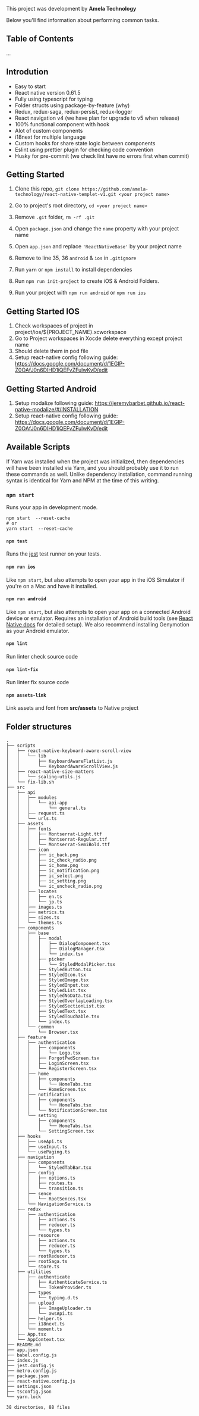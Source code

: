 This project was development by **Amela Technology**

Below you'll find information about performing common tasks.

## Table of Contents
...
## Introdution
- Easy to start
- React native version 0.61.5
- Fully using typescript for typing
- Folder structs using package-by-feature (why)
- Redux, redux-saga, redux-persist, redux-logger
- React navigation v4 (we have plan for upgrade to v5 when release)
- 100% functional component with hook
- Alot of custom components
- i18next for multiple language
- Custom hooks for share state logic between components
- Eslint using prettier plugin for checking code convention
- Husky for pre-commit (we check lint have no errors first when commit)


## Getting Started

1. Clone this repo, `git clone https://github.com/amela-technology/react-native-templet-v1.git <your project name>`
2. Go to project's root directory, `cd <your project name>`
3. Remove `.git` folder,  `rm -rf .git`
4. Open `package.json` and change the `name` property with your project name
5. Open `app.json` and replace `'ReactNativeBase'` by your project name 

6. Remove to line 35, 36 `android` & `ios` in `.gitignore`

7. Run `yarn` or `npm install` to install dependencies

8. Run `npm run init-project` to create iOS & Android Folders.

9. Run your project with `npm run android` or `npm run ios` 

## Getting Started IOS

1. Check workspaces of project in project/ios/${PROJECT_NAME}.xcworkspace
2. Go to Project workspaces in Xocde delete everything except project name
3. Should delete them in pod file 
4. Setup react-native config following guide: https://docs.google.com/document/d/1EGlP-Z0OAfJ0n6DIHD1iQEFvZFulwKvD/edit

## Getting Started Android

1. Setup modalize following guide: https://jeremybarbet.github.io/react-native-modalize/#/INSTALLATION
2. Setup react-native config following guide: https://docs.google.com/document/d/1EGlP-Z0OAfJ0n6DIHD1iQEFvZFulwKvD/edit

## Available Scripts

If Yarn was installed when the project was initialized, then dependencies will have been installed via Yarn, and you should probably use it to run these commands as well. Unlike dependency installation, command running syntax is identical for Yarn and NPM at the time of this writing.

### `npm start`

Runs your app in development mode.

```
npm start  --reset-cache
# or
yarn start  --reset-cache
```

#### `npm test`

Runs the [jest](https://github.com/facebook/jest) test runner on your tests.

#### `npm run ios`

Like `npm start`, but also attempts to open your app in the iOS Simulator if you're on a Mac and have it installed.

#### `npm run android`

Like `npm start`, but also attempts to open your app on a connected Android device or emulator. Requires an installation of Android build tools (see [React Native docs](https://facebook.github.io/react-native/docs/getting-started.html) for detailed setup). We also recommend installing Genymotion as your Android emulator. 

#### `npm lint`
 Run linter check source code
 
#### `npm lint-fix`
 Run linter fix source code
 
#### `npm assets-link`
 Link assets and font from **src/assets** to Native project
## Folder structures
```
.
├── scripts
│   ├── react-native-keyboard-aware-scroll-view
│   │   └── lib
│   │       ├── KeyboardAwareFlatList.js
│   │       └── KeyboardAwareScrollView.js
│   ├── react-native-size-matters
│   │   └── scaling-utils.js
│   └── fix-lib.sh
├── src
│   ├── api
│   │   ├── modules
│   │   │   └── api-app
│   │   │       └── general.ts
│   │   ├── request.ts
│   │   └── urls.ts
│   ├── assets
│   │   ├── fonts
│   │   │   ├── Montserrat-Light.ttf
│   │   │   ├── Montserrat-Regular.ttf
│   │   │   └── Montserrat-SemiBold.ttf
│   │   ├── icon
│   │   │   ├── ic_back.png
│   │   │   ├── ic_check_radio.png
│   │   │   ├── ic_home.png
│   │   │   ├── ic_notification.png
│   │   │   ├── ic_select.png
│   │   │   ├── ic_setting.png
│   │   │   └── ic_uncheck_radio.png
│   │   ├── locates
│   │   │   ├── en.ts
│   │   │   └── jp.ts
│   │   ├── images.ts
│   │   ├── metrics.ts
│   │   ├── sizes.ts
│   │   └── themes.ts
│   ├── components
│   │   ├── base
│   │   │   ├── modal
│   │   │   │   ├── DialogComponent.tsx
│   │   │   │   ├── DialogManager.tsx
│   │   │   │   └── index.tsx
│   │   │   ├── picker
│   │   │   │   └── StyledModalPicker.tsx
│   │   │   ├── StyledButton.tsx
│   │   │   ├── StyledIcon.tsx
│   │   │   ├── StyledImage.tsx
│   │   │   ├── StyledInput.tsx
│   │   │   ├── StyledList.tsx
│   │   │   ├── StyledNoData.tsx
│   │   │   ├── StyledOverlayLoading.tsx
│   │   │   ├── StyledSectionList.tsx
│   │   │   ├── StyledText.tsx
│   │   │   ├── StyledTouchable.tsx
│   │   │   └── index.ts
│   │   └── common
│   │       └── Browser.tsx
│   ├── feature
│   │   ├── authentication
│   │   │   ├── components
│   │   │   │   └── Logo.tsx
│   │   │   ├── ForgotPwdScreen.tsx
│   │   │   ├── LoginScreen.tsx
│   │   │   └── RegisterScreen.tsx
│   │   ├── home
│   │   │   ├── components
│   │   │   │   └── HomeTabs.tsx
│   │   │   └── HomeScreen.tsx
│   │   ├── notification
│   │   │   ├── components
│   │   │   │   └── HomeTabs.tsx
│   │   │   └── NotificationScreen.tsx
│   │   └── setting
│   │       ├── components
│   │       │   └── HomeTabs.tsx
│   │       └── SettingScreen.tsx
│   ├── hooks
│   │   ├── useApi.ts
│   │   ├── useInput.ts
│   │   └── usePaging.ts
│   ├── navigation
│   │   ├── components
│   │   │   └── StyledTabBar.tsx
│   │   ├── config
│   │   │   ├── options.ts
│   │   │   ├── routes.ts
│   │   │   └── transition.ts
│   │   ├── sence
│   │   │   └── RootSences.tsx
│   │   └── NavigationService.ts
│   ├── redux
│   │   ├── authentication
│   │   │   ├── actions.ts
│   │   │   ├── reducer.ts
│   │   │   └── types.ts
│   │   ├── resource
│   │   │   ├── actions.ts
│   │   │   ├── reducer.ts
│   │   │   └── types.ts
│   │   ├── rootReducer.ts
│   │   ├── rootSaga.ts
│   │   └── store.ts
│   ├── utilities
│   │   ├── authenticate
│   │   │   ├── AuthenticateService.ts
│   │   │   └── TokenProvider.ts
│   │   ├── types
│   │   │   └── typing.d.ts
│   │   ├── upload
│   │   │   ├── ImageUploader.ts
│   │   │   └── awsApi.ts
│   │   ├── helper.ts
│   │   ├── i18next.ts
│   │   └── moment.ts
│   ├── App.tsx
│   └── AppContext.tsx
├── README.md
├── app.json
├── babel.config.js
├── index.js
├── jest.config.js
├── metro.config.js
├── package.json
├── react-native.config.js
├── settings.json
├── tsconfig.json
└── yarn.lock

38 directories, 88 files


```

